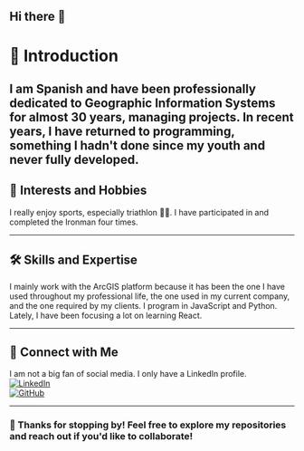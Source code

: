 ## Hi there 👋

# 📌 Introduction
I am Spanish and have been professionally dedicated to Geographic Information Systems for almost 30 years, managing projects. In recent years, I have returned to programming, something I hadn't done since my youth and never fully developed. 
---

## 🎯 Interests and Hobbies
I really enjoy sports, especially triathlon 🚴‍♂️. I have participated in and completed the Ironman four times.  

---

## 🛠 Skills and Expertise
I mainly work with the ArcGIS platform because it has been the one I have used throughout my professional life, the one used in my current company, and the one required by my clients. I program in JavaScript and Python. Lately, I have been focusing a lot on learning React.  


---

## 🔗 Connect with Me
I am not a big fan of social media. I only have a LinkedIn profile.  
[![LinkedIn](https://img.shields.io/badge/LinkedIn-Connect-blue?style=flat-square&logo=linkedin)](https://www.linkedin.com/in/antoniofraga/)  
[![GitHub](https://img.shields.io/badge/GitHub-Follow-black?style=flat-square&logo=github)](https://github.com/yourprofile)

---

### 🚀 Thanks for stopping by! Feel free to explore my repositories and reach out if you'd like to collaborate!
